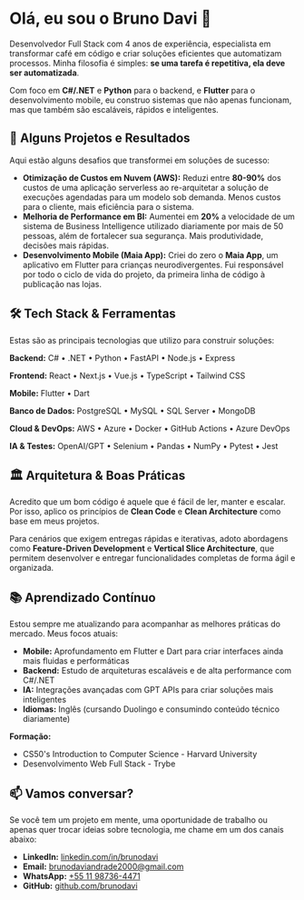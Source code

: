 # Olá, eu sou o Bruno Davi 👋

Desenvolvedor Full Stack com 4 anos de experiência, especialista em transformar café em código e criar soluções eficientes que automatizam processos. Minha filosofia é simples: **se uma tarefa é repetitiva, ela deve ser automatizada**.

Com foco em **C#/.NET** e **Python** para o backend, e **Flutter** para o desenvolvimento mobile, eu construo sistemas que não apenas funcionam, mas que também são escaláveis, rápidos e inteligentes.

## 🚀 Alguns Projetos e Resultados

Aqui estão alguns desafios que transformei em soluções de sucesso:

-   **Otimização de Custos em Nuvem (AWS):** Reduzi entre **80-90%** dos custos de uma aplicação serverless ao re-arquitetar a solução de execuções agendadas para um modelo sob demanda. Menos custos para o cliente, mais eficiência para o sistema.
-   **Melhoria de Performance em BI:** Aumentei em **20%** a velocidade de um sistema de Business Intelligence utilizado diariamente por mais de 50 pessoas, além de fortalecer sua segurança. Mais produtividade, decisões mais rápidas.
-   **Desenvolvimento Mobile (Maia App):** Criei do zero o **Maia App**, um aplicativo em Flutter para crianças neurodivergentes. Fui responsável por todo o ciclo de vida do projeto, da primeira linha de código à publicação nas lojas.

## 🛠️ Tech Stack & Ferramentas

Estas são as principais tecnologias que utilizo para construir soluções:

**Backend:** C# • .NET • Python • FastAPI • Node.js • Express

**Frontend:** React • Next.js • Vue.js • TypeScript • Tailwind CSS

**Mobile:** Flutter • Dart

**Banco de Dados:** PostgreSQL • MySQL • SQL Server • MongoDB

**Cloud & DevOps:** AWS • Azure • Docker • GitHub Actions • Azure DevOps

**IA & Testes:** OpenAI/GPT • Selenium • Pandas • NumPy • Pytest • Jest

## 🏛️ Arquitetura & Boas Práticas

Acredito que um bom código é aquele que é fácil de ler, manter e escalar. Por isso, aplico os princípios de **Clean Code** e **Clean Architecture** como base em meus projetos.

Para cenários que exigem entregas rápidas e iterativas, adoto abordagens como **Feature-Driven Development** e **Vertical Slice Architecture**, que permitem desenvolver e entregar funcionalidades completas de forma ágil e organizada.

## 📚 Aprendizado Contínuo

Estou sempre me atualizando para acompanhar as melhores práticas do mercado. Meus focos atuais:

- **Mobile:** Aprofundamento em Flutter e Dart para criar interfaces ainda mais fluidas e performáticas
- **Backend:** Estudo de arquiteturas escaláveis e de alta performance com C#/.NET
- **IA:** Integrações avançadas com GPT APIs para criar soluções mais inteligentes
- **Idiomas:** Inglês (cursando Duolingo e consumindo conteúdo técnico diariamente)

**Formação:**
- CS50's Introduction to Computer Science - Harvard University
- Desenvolvimento Web Full Stack - Trybe

## 📫 Vamos conversar?

Se você tem um projeto em mente, uma oportunidade de trabalho ou apenas quer trocar ideias sobre tecnologia, me chame em um dos canais abaixo:

- **LinkedIn:** [linkedin.com/in/brunodavi](https://www.linkedin.com/in/brunodavi)
- **Email:** [brunodaviandrade2000@gmail.com](mailto:brunodaviandrade2000@gmail.com)
- **WhatsApp:** [+55 11 98736-4471](https://wa.me/5511987364471)
- **GitHub:** [github.com/brunodavi](https://github.com/brunodavi)

